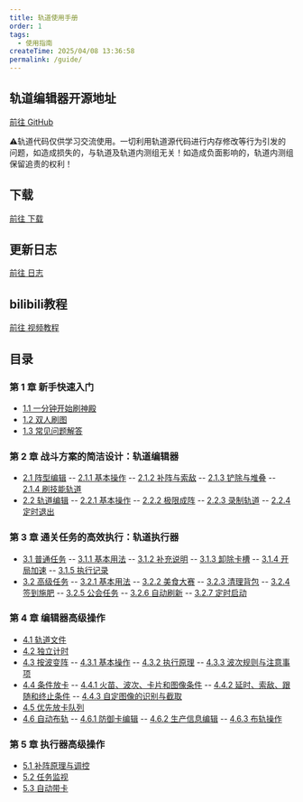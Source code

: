 ```yaml
---
title: 轨道使用手册
order: 1
tags:
  - 使用指南
createTime: 2025/04/08 13:36:58
permalink: /guide/
---
```


## 轨道编辑器开源地址
<p>
    <a href="https://github.com/YunTaoXiaoWu/FvmTrack" target="_blank">
        <i class="fa-brands fa-github"></i> 前往 GitHub 
    </a>
</p>

⚠️轨道代码仅供学习交流使用。一切利用轨道源代码进行内存修改等行为引发的问题，如造成损失的，与轨道及轨道内测组无关！如造成负面影响的，轨道内测组保留追责的权利！

## 下载
[前往 下载](Download.md)

## 更新日志

[前往 日志](log.md)

## bilibili教程
[前往 视频教程](bilibili.md)

## 目录

### 第 1 章 新手快速入门

- [1.1 一分钟开始刷神殿](Ch1/1.1.md)
- [1.2 双人刷图](Ch1/1.2.md)
- [1.3 常见问题解答](Ch1/1.3.md)

### 第 2 章 战斗方案的简洁设计：轨道编辑器

- [2.1 阵型编辑](Ch2/2.1.md)
-- [2.1.1 基本操作](Ch2/2.1.md)
-- [2.1.2 补阵与索敌](Ch2/2.1.md)
-- [2.1.3 铲除与堆叠](Ch2/2.1.md)
-- [2.1.4 刷技能轨道](Ch2/2.1.md)
- [2.2 轨道编辑](Ch2/2.2.md)
-- [2.2.1 基本操作](Ch2/2.2.md)
-- [2.2.2 极限成阵](Ch2/2.2.md)
-- [2.2.3 录制轨道](Ch2/2.2.md)
-- [2.2.4 定时退出](Ch2/2.2.md)

### 第 3 章 通关任务的高效执行：轨道执行器

- [3.1 普通任务](Ch3/3.1.md)
-- [3.1.1 基本用法](Ch3/3.1.md)
-- [3.1.2 补充说明](Ch3/3.1.md)
-- [3.1.3 卸除卡槽](Ch3/3.1.md)
-- [3.1.4 开局加速](Ch3/3.1.md)
-- [3.1.5 执行记录](Ch3/3.1.md)
- [3.2 高级任务](Ch3/3.2.md)
-- [3.2.1 基本用法](Ch3/3.2.md)
-- [3.2.2 美食大赛](Ch3/3.2.md)
-- [3.2.3 清理背包](Ch3/3.2.md)
-- [3.2.4 签到施肥](Ch3/3.2.md)
-- [3.2.5 公会任务](Ch3/3.2.md)
-- [3.2.6 自动刷新](Ch3/3.2.md)
-- [3.2.7 定时启动](Ch3/3.2.md)

### 第 4 章 编辑器高级操作

- [4.1 轨道文件](Ch4/4.1.md)
- [4.2 独立计时](Ch4/4.2.md)
- [4.3 按波变阵](Ch4/4.3.md)
-- [4.3.1 基本操作](Ch4/4.3.md)
-- [4.3.2 执行原理](Ch4/4.3.md)
-- [4.3.3 波次规则与注意事项](Ch4/4.3.md)
- [4.4 条件放卡](Ch4/4.4.md)
-- [4.4.1 火苗、波次、卡片和图像条件](Ch4/4.4.md)
-- [4.4.2 延时、索敌、跟随和终止条件](Ch4/4.4.md)
-- [4.4.3 自定图像的识别与截取](Ch4/4.4.md)
- [4.5 优先放卡队列](Ch4/4.5.md)
- [4.6 自动布轨](Ch4/4.6.md)
-- [4.6.1 防御卡编辑](Ch4/4.6.md)
-- [4.6.2 生产信息编辑](Ch4/4.6.md)
-- [4.6.3 布轨操作](Ch4/4.6.md)

### 第 5 章 执行器高级操作

- [5.1 补阵原理与调控](Ch5/5.1.md)
- [5.2 任务监视](Ch5/5.2.md)
- [5.3 自动带卡](Ch5/5.3.md)
